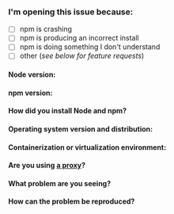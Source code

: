 <!--
    Thank you for contributing to npm! Please review this checklist
    before submitting your issue.

    - Please check if there's a solution in the troubleshooting wiki:
      https://github.com/npm/npm/wiki/Troubleshooting

    - Also ensure that your new issue conforms to npm's contribution guidelines:
      https://github.com/npm/npm/wiki/Contributing-Guidelines

    - Participation in this open source project is subject to the npm Code of Conduct:
      https://www.npmjs.com/policies/conduct

    If you're here to provide a feature request, uncomment the final block below.
-->

### I'm opening this issue because:

  - [ ] npm is crashing
  - [ ] npm is producing an incorrect install
  - [ ] npm is doing something I don't understand
  - [ ] other (_see below for feature requests_)

#### Node version:

<!-- output of 'node -v' -->

#### npm version:

<!-- output of 'npm -v' -->

#### How did you install Node and npm?

<!-- nodejs.org installer, Homebrew, apt-get -->

#### Operating system version and distribution:

<!--
    operating systems: Linux, Windows 7, Windows 10, OS X 10.11.5, SmartOS
    distributions: Ubuntu, Arch
    ('uname -a' output is also helpful here, on non-Windows systems)
-->

#### Containerization or virtualization environment:

<!-- Docker, Vagrant on Windows, Triton, Heroku, VirtualBox, Azure -->

#### Are you using [a proxy](https://docs.npmjs.com/misc/config#proxy)?

#### What problem are you seeing?

#### How can the problem be reproduced?

<!--
    Please provide minimal steps to reproducing the problem.
    Include a gist of your npm-debug.log file.
    If you've never used gist, read here:
     https://github.com/EmmaRamirez/how-to-submit-your-npm-debug-log
-->

<!--
    For feature requests, delete the above and uncomment the section following this one.

    But first, take a look at the existing feature requests:
      https://github.com/npm/npm/issues?q=is%3Aopen+is%3Aissue+label%3Afeature-request+label%3Aalready-looked-at
-->

<!--

#### What's the feature?

#### What problem is the feature intended to solve?

#### Is the absence of this feature blocking you or your team? If so, how?

#### Is this feature similar to an existing feature in another tool?

#### Is this a feature you're prepared to implement, with support from the npm CLI team?

-->
